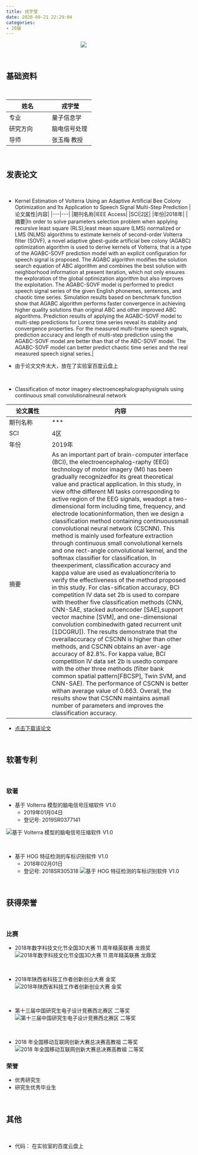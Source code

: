 ```yaml
---
title: 戎宇莹
date: 2020-09-21 22:29:04
categories:
- 20届
---
```


<div style="width:20%;padding-left:40%">

![](https://gitee.com/stargzzx/studentimages/raw/master/20_0.jpg)

</div>

<br/>

## 基础资料

<br/>

|姓名|戎宇莹|
|---|---|
|专业|量子信息学|
|研究方向|脑电信号处理|
|导师|张玉梅 教授|

<br/>

## 发表论文

<br/>

- Kernel Estimation of Volterra Using an Adaptive Artificial Bee Colony Optimization and Its Application to Speech Signal Multi-Step Prediction
|论文属性|内容|
|---|---|
|期刊名称|IEEE Access|
|SCI|2区|
|年份|2018年|
|摘要|In order to solve parameters selection problem when applying recursive least square (RLS),least mean square (LMS) normalized or LMS (NLMS) algorithms to estimate kernels of second-order Volterra filter (SOVF), a novel adaptive gbest-guide artificial bee colony (AGABC) optimization algorithm is used to derive kernels of Volterra, that is a type of the AGABC-SOVF prediction model with an explicit configuration for speech signal is proposed. The AGABC algorithm modifies the solution search equation of ABC algorithm and combines the best solution with neighborhood information at present iteration, which not only ensures the exploration of the global optimization algorithm but also improves the exploitation. The AGABC-SOVF model is performed to predict speech signal series of the given English phonemes, sentences, and chaotic time series. Simulation results based on benchmark function show that AGABC algorithm performs faster convergence in achieving higher quality solutions than original ABC and other improved ABC algorithms. Prediction results of applying the AGABC-SOVF model to multi-step predictions for Lorenz time series reveal its stability and convergence properties. For the measured multi-frame speech signals, prediction accuracy and length of multi-step prediction using the AGABC-SOVF model are better than that of the ABC-SOVF model. The AGABC-SOVF model can better predict chaotic time series and the real measured speech signal series.|

- 由于论文文件太大，放在了实验室百度云盘上

<br/>

- Classification of motor imagery electroencephalographysignals using continuous small convolutionalneural network

|论文属性|内容|
|---|---|
|期刊名称|***|
|SCI|4区|
|年份|2019年|
|摘要|As an important part of brain-computer interface (BCI), the electroencephalog-raphy (EEG) technology of motor imagery (MI) has been gradually recognizedfor its great theoretical value and practical application. In this study, in view ofthe different MI tasks corresponding to active region of the EEG signals, weadopt a two-dimensional form including time, frequency, and electrode locationinformation, then we design a classification method containing continuoussmall convolutional neural network (CSCNN). This method is mainly used forfeature extraction through continuous small convolutional kernels and one rect-angle convolutional kernel, and the softmax classifier for classification. In theexperiment, classification accuracy and kappa value are used as evaluationcriteria to verify the effectiveness of the method proposed in this study. For clas-sification accuracy, BCI competition IV data set 2b is used to compare with theother five classification methods (CNN, CNN-SAE, stacked autoencoder [SAE],support vector machine [SVM], and one-dimensional convolution combinedwith gated recurrent unit [1DCGRU]). The results demonstrate that the overallaccuracy of CSCNN is higher than other methods, and CSCNN obtains an aver-age accuracy of 82.8%. For kappa value, BCI competition IV data set 2b is usedto compare with the other three methods (filter bank common spatial pattern[FBCSP], Twin SVM, and CNN-SAE). The performance of CSCNN is better withan average value of 0.663. Overall, the results show that CSCNN maintains asmall number of parameters and improves the classification accuracy.|
- <a href="https://gitee.com/stargzzx/studentdata/raw/master/Classification%20of%20motor%20imagery%20electroencephalog.pdf">点击下载该论文</a>


<br/>

## 软著专利

<br/>

### 软著

- 基于 Volterra 模型的脑电信号压缩软件 V1.0
	- 2019年01月04日
	- 登记号: 2019SR0377141

![基于 Volterra 模型的脑电信号压缩软件 V1.0](https://gitee.com/stargzzx/studentimages/raw/master/20_0_4.jpg)

<br/>

- 基于 HOG 特征检测的车标识别软件 V1.0
	- 2018年02月01日
	- 登记号: 2018SR305318
![基于 HOG 特征检测的车标识别软件 V1.0](https://gitee.com/stargzzx/studentimages/raw/master/20_0_5.jpg)

<br/>

## 获得荣誉

<br/>


### 比赛
- 2018年数字科技文化节全国3D大赛 11 周年精英联赛 龙鼎奖
![2018年数字科技文化节全国3D大赛 11 周年精英联赛 龙鼎奖](https://gitee.com/stargzzx/studentimages/raw/master/20_0_0.jpg)

<br/>

- 2018年陕西省科技工作者创新创业大赛 金奖
![2018年陕西省科技工作者创新创业大赛 金奖](https://gitee.com/stargzzx/studentimages/raw/master/20_0_1.jpg)

<br/>

- 第十三届中国研究生电子设计竞赛西北赛区 二等奖
![第十三届中国研究生电子设计竞赛西北赛区 二等奖](https://gitee.com/stargzzx/studentimages/raw/master/20_0_2.png)

<br/>

- 2018 年全国移动互联网创新大赛总决赛高教祖 二等奖
![2018 年全国移动互联网创新大赛总决赛高教祖 二等奖](https://gitee.com/stargzzx/studentimages/raw/master/20_0_3.jpg)

### 荣誉

- 优秀研究生
- 研究生优秀毕业生

<br/>

## 其他

<br/>

- 代码： 在实验室的百度云盘上

<style type="text/css">
table{width:100%;}
td{min-width:100px;}
</style>
